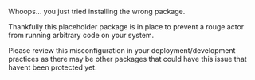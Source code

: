 Whoops... you just tried installing the wrong package.

Thankfully this placeholder package is in place to prevent a rouge actor
from running arbitrary code on your system.

Please review this misconfiguration in your deployment/development practices
as there may be other packages that could have this issue that havent been
protected yet.
